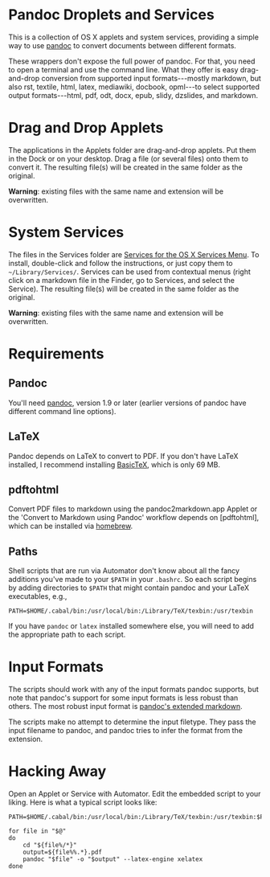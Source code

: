 Pandoc Droplets and Services
============================

This is a collection of OS X applets and system services, providing a
simple way to use [pandoc][] to convert documents between different
formats.

These wrappers don't expose the full power of pandoc. For that, you need
to open a terminal and use the command line. What they offer is easy
drag-and-drop conversion from supported input formats---mostly markdown,
but also rst, textile, html, latex, mediawiki, docbook, opml---to select
supported output formats---html, pdf, odt, docx, epub, slidy, dzslides,
and markdown.

Drag and Drop Applets
=====================

The applications in the Applets folder are drag-and-drop applets. Put
them in the Dock or on your desktop. Drag a file (or several files) onto
them to convert it. The resulting file(s) will be created in the same
folder as the original.

**Warning**: existing files with the same name and extension will be
overwritten.

System Services
===============

The files in the Services folder are [Services for the OS X Services
Menu][]. To install, double-click and follow the instructions, or just
copy them to `~/Library/Services/`. Services can be used from contextual
menus (right click on a markdown file in the Finder, go to Services, and
select the Service). The resulting file(s) will be created in the same
folder as the original.

**Warning**: existing files with the same name and extension will be
overwritten.

Requirements
============

Pandoc
------

You'll need [pandoc][], version 1.9 or later (earlier versions of pandoc have
different command line options).

LaTeX
-----

Pandoc depends on LaTeX to convert to PDF. If you don't have LaTeX
installed, I recommend installing [BasicTeX][], which is only 69 MB.

pdftohtml
---------

Convert PDF files to markdown using the pandoc2markdown.app Applet or the
'Convert to Markdown using Pandoc' workflow depends on [pdftohtml], which can
be installed via [homebrew].

Paths
-----

Shell scripts that are run via Automator don't know about all the fancy
additions you've made to your `$PATH` in your `.bashrc`. So each script begins
by adding directories to `$PATH` that might contain pandoc and your LaTeX
executables, e.g.,

```{.sh}
PATH=$HOME/.cabal/bin:/usr/local/bin:/Library/TeX/texbin:/usr/texbin
```

If you have `pandoc` or `latex` installed somewhere else, you will need to add
the appropriate path to each script.

Input Formats
=============

The scripts should work with any of the input formats pandoc supports,
but note that pandoc's support for some input formats is less robust
than others. The most robust input format is [pandoc's extended
markdown][].

The scripts make no attempt to determine the input filetype. They pass
the input filename to pandoc, and pandoc tries to infer the format from
the extension.

Hacking Away
============

Open an Applet or Service with Automator. Edit the embedded script to your
liking. Here is what a typical script looks like:

```{.sh}
PATH=$HOME/.cabal/bin:/usr/local/bin:/Library/TeX/texbin:/usr/texbin:$PATH

for file in "$@"
do
    cd "${file%/*}"
    output=${file%%.*}.pdf
    pandoc "$file" -o "$output" --latex-engine xelatex
done
```

  [pandoc]: http://johnmacfarlane.net/pandoc/
  [Services for the OS X Services Menu]: https://www.macworld.com/article/1163996/how_to_use_services_in_mac_os_x.html
  [BasicTeX]: http://www.tug.org/mactex/morepackages.html
  [pandoc's extended markdown]: http://johnmacfarlane.net/pandoc/README.html#pandocs-markdown
  [`pdftohtml`]: http://pdftohtml.sourceforge.net/
  [homebrew]: http://mxcl.github.com/homebrew/
